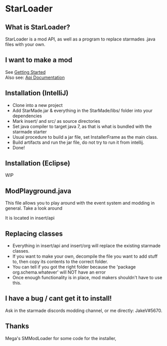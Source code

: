 # StarLoader
## What is StarLoader?
StarLoader is a mod API, as well as a program to replace starmades .java files with your own.

## I want to make a mod
See [Getting Started](https://gitlab.com/generic-username/starloader/-/wikis/home)\
Also see: [Api Documentation](https://starloader-api.readthedocs.io/en/latest/?)

## Installation (IntelliJ)
 - Clone into a new project
 - Add StarMade.jar & everything in the StarMade/libs/ folder into your dependencies
 - Mark insert/ and src/ as source directories
 - Set java compiler to target java 7, as that is what is bundled with the starmade starter
 - Usual procedure to build a jar file, set InstallerFrame as the main class.
 - Build artifacts and run the jar file, do not try to run it from intellij.
 - Done!
 
## Installation (Eclipse)
WIP

## ModPlayground.java
This file allows you to play around with the event system and modding in general. Take a look around

It is located in insert/api

## Replacing classes
 - Everything in insert/api and insert/org will replace the existing starmade classes.
 - If you want to make your own, decompile the file you want to add stuff to, then copy its contents to the correct folder.
 - You can tell if you got the right folder because the 'package org.schema.whatever' will NOT have an error
 - Once enough functionality is in place, mod makers shouldn't have to use this.

## I have a bug / cant get it to install!
Ask in the starmade discords modding channel, or me directly: JakeV#5670.

## Thanks
Mega's SMModLoader for some code for the installer,